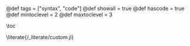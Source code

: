 @def tags = ["syntax", "code"] @def showall = true @def hascode = true @def mintoclevel = 2 @def maxtoclevel = 3

\toc

\literate{/_literate/custom.jl}
